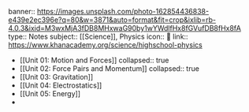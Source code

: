 banner:: https://images.unsplash.com/photo-162854436838-e439e2ec396e?q=80&w=3871&auto=format&fit=crop&ixlib=rb-4.0.3&ixid=M3wxMjA3fDB8MHxwaG90by1wYWdlfHx8fGVufDB8fHx8fA
type:: Notes
subject:: [[Science]], Physics
icon:: 🍎
link:: https://www.khanacademy.org/science/highschool-physics

- [[Unit 01: Motion and Forces]]
  collapsed:: true
- [[Unit 02: Force Pairs and Momentum]]
  collapsed:: true
- [[Unit 03: Gravitation]]
- [[Unit 04: Electrostatics]]
- [[Unit 05: Energy]]
-